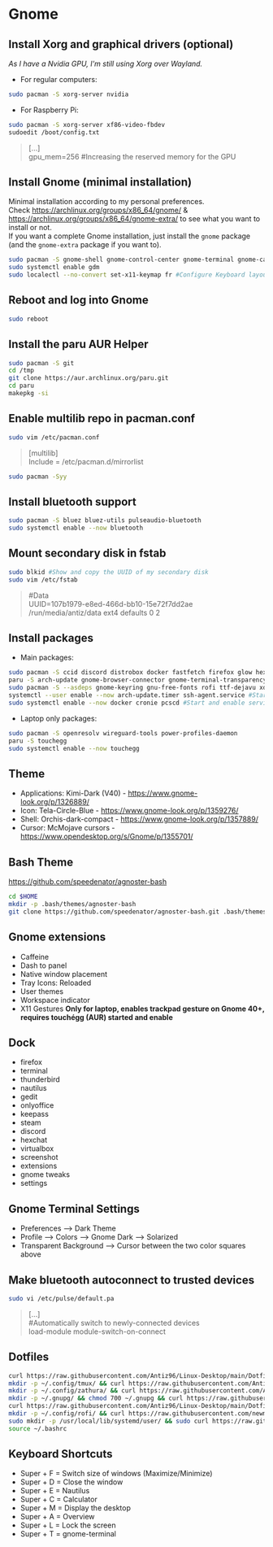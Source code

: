 # Gnome

## Install Xorg and graphical drivers (optional)

*As I have a Nvidia GPU, I'm still using Xorg over Wayland.*

- For regular computers:

```bash
sudo pacman -S xorg-server nvidia
```

- For Raspberry Pi:

```bash
sudo pacman -S xorg-server xf86-video-fbdev
sudoedit /boot/config.txt
```

> [...]  
> gpu_mem=256 #Increasing the reserved memory for the GPU

## Install Gnome (minimal installation)

Minimal installation according to my personal preferences.  
Check <https://archlinux.org/groups/x86_64/gnome/> & <https://archlinux.org/groups/x86_64/gnome-extra/> to see what you want to install or not.  
If you want a complete Gnome installation, just install the `gnome` package (and the `gnome-extra` package if you want to).

```bash
sudo pacman -S gnome-shell gnome-control-center gnome-terminal gnome-calculator gnome-screenshot gnome-menus gnome-shell-extensions gnome-tweaks nautilus gedit file-roller eog xdg-user-dirs-gtk gdm
sudo systemctl enable gdm
sudo localectl --no-convert set-x11-keymap fr #Configure Keyboard layout for x11
```

## Reboot and log into Gnome

```bash
sudo reboot
```

## Install the paru AUR Helper

```bash
sudo pacman -S git
cd /tmp
git clone https://aur.archlinux.org/paru.git
cd paru
makepkg -si
```

## Enable multilib repo in pacman.conf

```bash
sudo vim /etc/pacman.conf
```

> [multilib]  
> Include = /etc/pacman.d/mirrorlist

```bash
sudo pacman -Syy
```

## Install bluetooth support

```bash
sudo pacman -S bluez bluez-utils pulseaudio-bluetooth
sudo systemctl enable --now bluetooth
```

## Mount secondary disk in fstab

```bash
sudo blkid #Show and copy the UUID of my secondary disk
sudo vim /etc/fstab
```

> #Data  
> UUID=107b1979-e8ed-466d-bb10-15e72f7dd2ae       /run/media/antiz/data         ext4          defaults 0 2

## Install packages

- Main packages:

```bash
sudo pacman -S ccid discord distrobox docker fastfetch firefox glow hexchat htop keepassxc mlocate noto-fonts-emoji ntfs-3g powerline-fonts steam systray-x thunderbird timeshift tmux ttf-font-awesome virt-viewer vlc xclip xorg-xhost zathura zathura-pdf-poppler #Main packages from Arch repos
paru -S arch-update gnome-browser-connector gnome-terminal-transparency onlyoffice-bin pa-applet-git protonmail-bridge-bin ventoy-bin yubico-piv-tool ykcs11-p11-kit-module zaman #Main packages from the AUR
sudo pacman -S --asdeps gnome-keyring gnu-free-fonts rofi ttf-dejavu xdg-utils #Optional dependencies that I need for the above packages
systemctl --user enable --now arch-update.timer ssh-agent.service #Start and enable user timers and services
sudo systemctl enable --now docker cronie pcscd #Start and enable services
```

- Laptop only packages:

```bash
sudo pacman -S openresolv wireguard-tools power-profiles-daemon
paru -S touchegg
sudo systemctl enable --now touchegg
```

## Theme

- Applications: Kimi-Dark (V40) - <https://www.gnome-look.org/p/1326889/>
- Icon: Tela-Circle-Blue - <https://www.gnome-look.org/p/1359276/>
- Shell: Orchis-dark-compact - <https://www.gnome-look.org/p/1357889/>
- Cursor: McMojave cursors - <https://www.opendesktop.org/s/Gnome/p/1355701/>

## Bash Theme

<https://github.com/speedenator/agnoster-bash>

```bash
cd $HOME
mkdir -p .bash/themes/agnoster-bash
git clone https://github.com/speedenator/agnoster-bash.git .bash/themes/agnoster-bash
```

## Gnome extensions

- Caffeine
- Dash to panel
- Native window placement
- Tray Icons: Reloaded
- User themes
- Workspace indicator
- X11 Gestures **Only for laptop, enables trackpad gesture on Gnome 40+, requires touchégg (AUR) started and enable**

## Dock

- firefox
- terminal
- thunderbird
- nautilus
- gedit
- onlyoffice
- keepass
- steam
- discord
- hexchat
- virtualbox
- screenshot
- extensions
- gnome tweaks
- settings

## Gnome Terminal Settings

- Preferences --> Dark Theme
- Profile --> Colors --> Gnome Dark --> Solarized
- Transparent Background --> Cursor between the two color squares above

## Make bluetooth autoconnect to trusted devices

```bash
sudo vi /etc/pulse/default.pa
```

> [...]  
> #Automatically switch to newly-connected devices  
> load-module module-switch-on-connect

## Dotfiles

```bash
curl https://raw.githubusercontent.com/Antiz96/Linux-Desktop/main/Dotfiles/Bashrc/Arch -o ~/.bashrc
mkdir -p ~/.config/tmux/ && curl https://raw.githubusercontent.com/Antiz96/Linux-Desktop/main/Dotfiles/General/tmux.conf -o ~/.config/tmux/tmux.conf
mkdir -p ~/.config/zathura/ && curl https://raw.githubusercontent.com/Antiz96/Linux-Desktop/main/Dotfiles/General/zathurarc -o ~/.config/zathura/zathurarc && xdg-mime default org.pwmt.zathura.desktop application/pdf
mkdir -p ~/.gnupg/ && chmod 700 ~/.gnupg && curl https://raw.githubusercontent.com/Antiz96/Linux-Desktop/main/Dotfiles/General/scdaemon.conf -o ~/.gnupg/scdaemon.conf
curl https://raw.githubusercontent.com/Antiz96/Linux-Desktop/main/Dotfiles/General/vimrc -o ~/.vimrc && mkdir -p ~/.vim/colors && curl https://raw.githubusercontent.com/vv9k/vim-github-dark/master/colors/ghdark.vim -o ~/.vim/colors/ghdark.vim
mkdir -p ~/.config/rofi/ && curl https://raw.githubusercontent.com/newmanls/rofi-themes-collection/master/themes/spotlight-dark.rasi -o ~/.config/rofi/spotlight-dark.rasi && sed -i s/border-radius:\ \ 8/border-radius:\ \ 0/ ~/.config/rofi/spotlight-dark.rasi && sed -i "/\bplaceholder\b/d" ~/.config/rofi/spotlight-dark.rasi && curl https://raw.githubusercontent.com/Antiz96/Linux-Desktop/main/Dotfiles/General/rofi-config -o ~/.config/rofi/config.rasi
sudo mkdir -p /usr/local/lib/systemd/user/ && sudo curl https://raw.githubusercontent.com/Antiz96/Linux-Desktop/main/Dotfiles/General/mpris-proxy.service -o /usr/local/lib/systemd/user/mpris-proxy.service && systemctl --user daemon-reload && systemctl --user enable --now mpris-proxy.service
source ~/.bashrc
```

## Keyboard Shortcuts

- Super + F = Switch size of windows (Maximize/Minimize)
- Super + D = Close the window
- Super + E = Nautilus
- Super + C = Calculator
- Super + M = Display the desktop
- Super + A = Overview
- Super + L = Lock the screen
- Super + T = gnome-terminal
